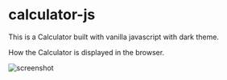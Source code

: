 # calculator-js

This is a Calculator built with vanilla javascript with dark theme.

How the Calculator is displayed in the browser.

![screenshot](https://user-images.githubusercontent.com/77567403/233845487-efbea21c-3e43-4048-a447-39aa8378f034.png)
